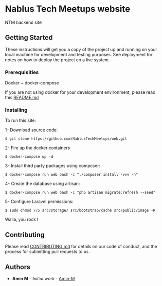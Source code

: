 # Nablus Tech Meetups website

NTM backend site

## Getting Started

These instructions will get you a copy of the project up and running on your local machine for development and testing purposes. See deployment for notes on how to deploy the project on a live system.

### Prerequisities

Docker + docker-compose


If you are not using docker for your development environment, please read this [README.md](src/README.md)

### Installing

To run this site:

1- Download source code:
```
$ git clone https://github.com/NablusTechMeetups/web.git
```

2- Fire up the docker containers
```
$ docker-compose up -d
```

3- Install third party packages using composer:
```
$ docker-compose run web bash -c "./composer install -vvv -n"
```

4- Create the database using artisan:
```
$ docker-compose run web bash -c "php artisan migrate:refresh --seed"
```

5- Configure Laravel permissions:
```
$ sudo chmod 775 src/storage/ src/bootstrap/cache src/public/image -R
```

Walla, you rock !

## Contributing

Please read [CONTRIBUTING.md](CONTRIBUTING.md) for details on our code of conduct, and the process for submitting pull requests to us.

## Authors

* **Amin M** - *Initial work* - [Amin-M](https://github.com/amin-m)